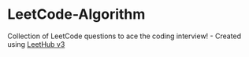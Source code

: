 # LeetCode-Algorithm
Collection of LeetCode questions to ace the coding interview! - Created using [LeetHub v3](https://github.com/raphaelheinz/LeetHub-3.0)

